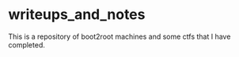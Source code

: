 # writeups_and_notes

This is a repository of boot2root machines and some ctfs that I have completed.
